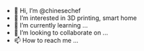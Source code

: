 - 👋 Hi, I’m @chinesechef
- 👀 I’m interested in 3D printing, smart home
- 🌱 I’m currently learning ...
- 💞️ I’m looking to collaborate on ...
- 📫 How to reach me ...

<!---
chinesechef/chinesechef is a ✨ special ✨ repository because its `README.md` (this file) appears on your GitHub profile.
You can click the Preview link to take a look at your changes.
--->
